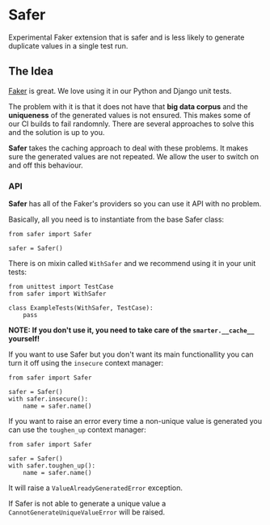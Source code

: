 # Safer
Experimental Faker extension that is safer and is less likely to generate duplicate values in a single test run.

## The Idea

[Faker](https://github.com/joke2k/faker) is great. We love using it in our Python and Django unit tests.

The problem with it is that it does not have that **big data corpus** and the **uniqueness** of the generated values is not ensured. This makes some of our CI builds to fail randomnly. There are several approaches to solve this and the solution is up to you.

**Safer** takes the caching approach to deal with these problems. It makes sure the generated values are not repeated. We allow the user to switch on and off this behaviour.

### API

**Safer** has all of the Faker's providers so you can use it API with no problem.

Basically, all you need is to instantiate from the base Safer class:
```
from safer import Safer

safer = Safer()
```

There is on mixin called `WithSafer` and we recommend using it in your unit tests:
```
from unittest import TestCase
from safer import WithSafer

class ExampleTests(WithSafer, TestCase):
    pass
```
**NOTE: If you don't use it, you need to take care of the `smarter.__cache__` yourself!**

If you want to use Safer but you don't want its main functionallity you can turn it off using the `insecure` context manager:
```
from safer import Safer

safer = Safer()
with safer.insecure():
    name = safer.name()
```

If you want to raise an error every time a non-unique value is generated you can use the `toughen_up` context manager:
```
from safer import Safer

safer = Safer()
with safer.toughen_up():
    name = safer.name()
```
It will raise a `ValueAlreadyGeneratedError` exception.

If Safer is not able to generate a unique value a `CannotGenerateUniqueValueError` will be raised.